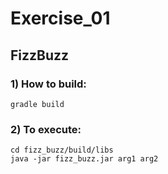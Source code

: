 # Exercise_01

## FizzBuzz

### 1) How to build:
```
gradle build
```
### 2) To execute:
```
cd fizz_buzz/build/libs
java -jar fizz_buzz.jar arg1 arg2
```
